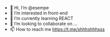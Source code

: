 - 👋 Hi, I’m @esempe
- 👀 I’m interested in front-end
- 🌱 I’m currently learning REACT
- 💞️ I’m looking to collaborate on ...
- 📫 How to reach me https://t.me/shhhshhhsss

<!---
esempe/esempe is a ✨ special ✨ repository because its `README.md` (this file) appears on your GitHub profile.
You can click the Preview link to take a look at your changes.
--->
